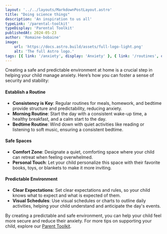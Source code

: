 ```yaml
---
layout: '../../layouts/MarkdownPostLayout.astro'
title: "Doing science things"
description: 'An inspiration to us all'
typeLink: '/parental-toolkit'
typeDisplay: 'Parental Toolkit'
publishedAt: 2024-05-23
author: 'Romaine-bobaine'
image:
    url: 'https://docs.astro.build/assets/full-logo-light.png'
    alt: 'The full Astro logo.'
tags: [{ link: '/anxiety', display: 'Anxiety' }, { link: '/routines', display: "Routines"}, { link: '/advice', display: "Advice" }]
---
```


Creating a safe and predictable environment at home is a crucial step in helping your child manage anxiety. Here’s how you can foster a sense of security and stability:

#### Establish a Routine

- **Consistency is Key**: Regular routines for meals, homework, and bedtime provide structure and predictability, reducing anxiety.
- **Morning Routine**: Start the day with a consistent wake-up time, a healthy breakfast, and a calm start to the day.
- **Bedtime Routine**: Wind down with quiet activities like reading or listening to soft music, ensuring a consistent bedtime.

#### Safe Spaces

- **Comfort Zone**: Designate a quiet, comforting space where your child can retreat when feeling overwhelmed.
- **Personal Touch**: Let your child personalize this space with their favorite books, toys, or blankets to make it more inviting.

#### Predictable Environment

- **Clear Expectations**: Set clear expectations and rules, so your child knows what to expect and what is expected of them.
- **Visual Schedules**: Use visual schedules or charts to outline daily activities, helping your child understand and anticipate the day's events.

By creating a predictable and safe environment, you can help your child feel more secure and reduce their anxiety. For more tips on supporting your child, explore our [Parent Toolkit](#).